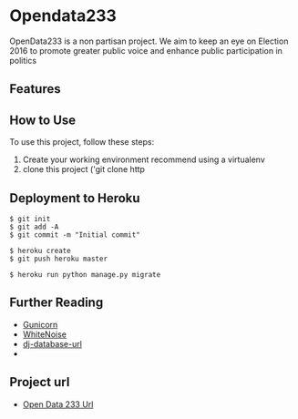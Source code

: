 # Opendata233

OpenData233 is a non partisan project. We aim to keep an eye on Election 2016 to promote greater public voice and enhance public participation in politics

## Features


## How to Use

To use this project, follow these steps:

1. Create your working environment recommend using a  virtualenv
2. clone this project ('git clone http


## Deployment to Heroku

    $ git init
    $ git add -A
    $ git commit -m "Initial commit"

    $ heroku create
    $ git push heroku master

    $ heroku run python manage.py migrate

## Further Reading

- [Gunicorn](https://warehouse.python.org/project/gunicorn/)
- [WhiteNoise](https://warehouse.python.org/project/whitenoise/)
- [dj-database-url](https://warehouse.python.org/project/dj-database-url/)
- 

## Project url

- [Open Data 233 Url](http://www.opendata233.com/)
